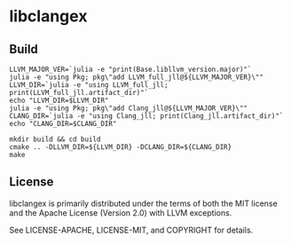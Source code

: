 # libclangex

## Build 
```
LLVM_MAJOR_VER=`julia -e "print(Base.libllvm_version.major)"`
julia -e "using Pkg; pkg\"add LLVM_full_jll@${LLVM_MAJOR_VER}\""
LLVM_DIR=`julia -e "using LLVM_full_jll; print(LLVM_full_jll.artifact_dir)"`
echo "LLVM_DIR=$LLVM_DIR"
julia -e "using Pkg; pkg\"add Clang_jll@${LLVM_MAJOR_VER}\""
CLANG_DIR=`julia -e "using Clang_jll; print(Clang_jll.artifact_dir)"`
echo "CLANG_DIR=$CLANG_DIR"

mkdir build && cd build
cmake .. -DLLVM_DIR=${LLVM_DIR} -DCLANG_DIR=${CLANG_DIR}
make
```

## License
libclangex is primarily distributed under the terms of both the MIT license and the Apache License (Version 2.0) with LLVM exceptions.

See LICENSE-APACHE, LICENSE-MIT, and COPYRIGHT for details.